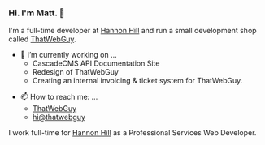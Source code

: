 ### Hi. I'm Matt. 👋

I'm a full-time developer at [Hannon Hill](https://hannonhill.com) and run a small development shop called [ThatWebGuy](https://thatwebguy.xyz).

- 🔭 I’m currently working on ...
  - CascadeCMS API Documentation Site
  - Redesign of ThatWebGuy
  - Creating an internal invoicing & ticket system for ThatWebGuy.

<!-- - 🌱 I’m currently learning ... -->

- 📫 How to reach me: ...
  - [ThatWebGuy](https://thatwebguy.xyz)
  - [hi@thatwebguy](mailto:matt@thatwebguy.xyz)

I work full-time for [Hannon Hill](https://hannonhill.com) as a Professional Services Web Developer.
<!-- Hi. I'm Matt.  I currently work at [Midwestern State University](https://msutexas.edu) as the University Webmaster. -->
<!--
**TWG-Matt/TWG-Matt** is a ✨ _special_ ✨ repository because its `README.md` (this file) appears on your GitHub profile.

Here are some ideas to get you started:

- 🔭 I’m currently working on ...
- 🌱 I’m currently learning ...
- 👯 I’m looking to collaborate on ...
- 🤔 I’m looking for help with ...
- 💬 Ask me about ...
- 📫 How to reach me: ...
- 😄 Pronouns: ...
- ⚡ Fun fact: ...
-->
